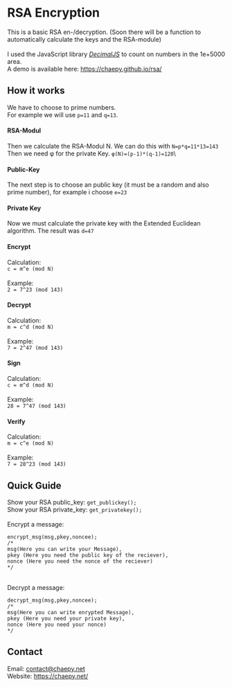 # RSA Encryption
This is a basic RSA en-/decryption. (Soon there will be a function to automatically calculate the keys and the RSA-module) \
\
I used the JavaScript library *[DecimalJS](https://github.com/MikeMcl/decimal.js/)* to count on numbers in the 1e+5000 area.\
A demo is available here: https://chaepy.github.io/rsa/
## How it works
We have to choose to prime numbers. \
For example we will use `p=11` and `q=13`.
#### RSA-Modul
Then we calculate the RSA-Modul N. We can do this with `N=p*q=11*13=143` \
Then we need φ for the private Key. `φ(N)=(p-1)*(q-1)=120`\
#### Public-Key
The next step is to choose an public key (it must be a random and also prime number), for example i choose `e=23`
#### Private Key
Now we must calculate the private key with the Extended Euclidean algorithm. The result was `d=47`
#### Encrypt
Calculation:\
`c = m^e (mod N)`\
\
Example:\
`2 = 7^23 (mod 143)`
#### Decrypt
Calculation:\
`m = c^d (mod N)`\
\
Example:\
`7 = 2^47 (mod 143)`
#### Sign
Calculation:\
`c = m^d (mod N)`\
\
Example:\
`28 = 7^47 (mod 143)`
#### Verify
Calculation:\
`m = c^e (mod N)`\
\
Example:\
`7 = 28^23 (mod 143)`
## Quick Guide
Show your RSA public_key: `get_publickey();` \
Show your RSA private_key: `get_privatekey();`\
\
Encrypt a message:
```
encrypt_msg(msg,pkey,noncee); 
/*
msg(Here you can write your Message), 
pkey (Here you need the public key of the reciever), 
nonce (Here you need the nonce of the reciever)
*/
```
\
Decrypt a message:
```
decrypt_msg(msg,pkey,noncee); 
/*
msg(Here you can write enrypted Message), 
pkey (Here you need your private key), 
nonce (Here you need your nonce)
*/
```
## Contact
Email: contact@chaepy.net \
Website: https://chaepy.net/ 

